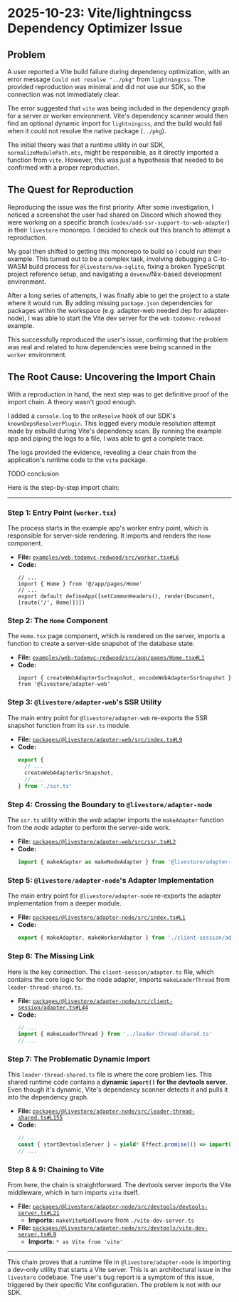 # 2025-10-23: Vite/lightningcss Dependency Optimizer Issue

## Problem

A user reported a Vite build failure during dependency optimization, with an error message `Could not resolve "../pkg"` from `lightningcss`. The provided reproduction was minimal and did not use our SDK, so the connection was not immediately clear.

The error suggested that `vite` was being included in the dependency graph for a server or worker environment. Vite's dependency scanner would then find an optional dynamic import for `lightningcss`, and the build would fail when it could not resolve the native package (`../pkg`).

The initial theory was that a runtime utility in our SDK, `normalizeModulePath.mts`, might be responsible, as it directly imported a function from `vite`. However, this was just a hypothesis that needed to be confirmed with a proper reproduction.

## The Quest for Reproduction

Reproducing the issue was the first priority. After some investigation, I noticed a screenshot the user had shared on Discord which showed they were working on a specific branch (`codex/add-ssr-support-to-web-adapter`) in their `livestore` monorepo. I decided to check out this branch to attempt a reproduction.

My goal then shifted to getting this monorepo to build so I could run their example. This turned out to be a complex task, involving debugging a C-to-WASM build process for `@livestore/wa-sqlite`, fixing a broken TypeScript project reference setup, and navigating a `devenv`/Nix-based development environment.

After a long series of attempts, I was finally able to get the project to a state where it would run. By adding missing `package.json` dependencies for packages within the workspace (e.g. adapter-web needed dep for adapter-node), I was able to start the Vite dev server for the `web-todomvc-redwood` example.

This successfully reproduced the user's issue, confirming that the problem was real and related to how dependencies were being scanned in the `worker` environment.

## The Root Cause: Uncovering the Import Chain

With a reproduction in hand, the next step was to get definitive proof of the import chain. A theory wasn't good enough.

I added a `console.log` to the `onResolve` hook of our SDK's `knownDepsResolverPlugin`. This logged every module resolution attempt made by esbuild during Vite's dependency scan. By running the example app and piping the logs to a file, I was able to get a complete trace.

The logs provided the evidence, revealing a clear chain from the application's runtime code to the `vite` package.

TODO conclusion

Here is the step-by-step import chain:

---

### Step 1: Entry Point (`worker.tsx`)

The process starts in the example app's worker entry point, which is responsible for server-side rendering. It imports and renders the `Home` component.

*   **File:** [`examples/web-todomvc-redwood/src/worker.tsx#L6`](https://github.com/livestorejs/livestore/blob/77b66c70c2bf287dbbe3b0e067a1f3c1cbf67bf5/examples/web-todomvc-redwood/src/worker.tsx#L6)
*   **Code:**
    ```tsx
    // ...
    import { Home } from '@/app/pages/Home'
    // ...
    export default defineApp([setCommonHeaders(), render(Document, [route('/', Home)])])
    ```

### Step 2: The `Home` Component

The `Home.tsx` page component, which is rendered on the server, imports a function to create a server-side snapshot of the database state.

*   **File:** [`examples/web-todomvc-redwood/src/app/pages/Home.tsx#L1`](https://github.com/livestorejs/livestore/blob/77b66c70c2bf287dbbe3b0e067a1f3c1cbf67bf5/examples/web-todomvc-redwood/src/app/pages/Home.tsx#L1)
*   **Code:**
    ```tsx
    import { createWebAdapterSsrSnapshot, encodeWebAdapterSsrSnapshot } from '@livestore/adapter-web'
    ```

### Step 3: `@livestore/adapter-web`'s SSR Utility

The main entry point for `@livestore/adapter-web` re-exports the SSR snapshot function from its `ssr.ts` module.

*   **File:** [`packages/@livestore/adapter-web/src/index.ts#L9`](https://github.com/livestorejs/livestore/blob/77b66c70c2bf287dbbe3b0e067a1f3c1cbf67bf5/packages/@livestore/adapter-web/src/index.ts#L9)
*   **Code:**
    ```typescript
    export {
      // ...
      createWebAdapterSsrSnapshot,
      // ...
    } from './ssr.ts'
    ```

### Step 4: Crossing the Boundary to `@livestore/adapter-node`

The `ssr.ts` utility within the *web* adapter imports the `makeAdapter` function from the *node* adapter to perform the server-side work.

*   **File:** [`packages/@livestore/adapter-web/src/ssr.ts#L2`](https://github.com/livestorejs/livestore/blob/77b66c70c2bf287dbbe3b0e067a1f3c1cbf67bf5/packages/@livestore/adapter-web/src/ssr.ts#L2)
*   **Code:**
    ```typescript
    import { makeAdapter as makeNodeAdapter } from '@livestore/adapter-node'
    ```

### Step 5: `@livestore/adapter-node`'s Adapter Implementation

The main entry point for `@livestore/adapter-node` re-exports the adapter implementation from a deeper module.

*   **File:** [`packages/@livestore/adapter-node/src/index.ts#L1`](https://github.com/livestorejs/livestore/blob/77b66c70c2bf287dbbe3b0e067a1f3c1cbf67bf5/packages/@livestore/adapter-node/src/index.ts#L1)
*   **Code:**
    ```typescript
    export { makeAdapter, makeWorkerAdapter } from './client-session/adapter.ts'
    ```

### Step 6: The Missing Link

Here is the key connection. The `client-session/adapter.ts` file, which contains the core logic for the node adapter, imports `makeLeaderThread` from `leader-thread-shared.ts`.

*   **File:** [`packages/@livestore/adapter-node/src/client-session/adapter.ts#L44`](https://github.com/livestorejs/livestore/blob/77b66c70c2bf287dbbe3b0e067a1f3c1cbf67bf5/packages/@livestore/adapter-node/src/client-session/adapter.ts#L44)
*   **Code:**
    ```typescript
    // ...
    import { makeLeaderThread } from '../leader-thread-shared.ts'
    // ...
    ```

### Step 7: The Problematic Dynamic Import

This `leader-thread-shared.ts` file is where the core problem lies. This shared runtime code contains a **dynamic `import()` for the devtools server**. Even though it's dynamic, Vite's dependency scanner detects it and pulls it into the dependency graph.

*   **File:** [`packages/@livestore/adapter-node/src/leader-thread-shared.ts#L155`](https://github.com/livestorejs/livestore/blob/77b66c70c2bf287dbbe3b0e067a1f3c1cbf67bf5/packages/@livestore/adapter-node/src/leader-thread-shared.ts#L155)
*   **Code:**
    ```typescript
    // ...
    const { startDevtoolsServer } = yield* Effect.promise(() => import('./devtools/devtools-server.ts'))
    // ...
    ```

### Step 8 & 9: Chaining to Vite

From here, the chain is straightforward. The devtools server imports the Vite middleware, which in turn imports `vite` itself.

*   **File:** [`packages/@livestore/adapter-node/src/devtools/devtools-server.ts#L21`](https://github.com/livestorejs/livestore/blob/77b66c70c2bf287dbbe3b0e067a1f3c1cbf67bf5/packages/@livestore/adapter-node/src/devtools/devtools-server.ts#L21)
    *   **Imports:** `makeViteMiddleware` from `./vite-dev-server.ts`
*   **File:** [`packages/@livestore/adapter-node/src/devtools/vite-dev-server.ts#L9`](https://github.com/livestorejs/livestore/blob/77b66c70c2bf287dbbe3b0e067a1f3c1cbf67bf5/packages/@livestore/adapter-node/src/devtools/vite-dev-server.ts#L9)
    *   **Imports:** `* as Vite from 'vite'`

---

This chain proves that a runtime file in `@livestore/adapter-node` is importing a dev-only utility that starts a Vite server. This is an architectural issue in the `livestore` codebase. The user's bug report is a symptom of this issue, triggered by their specific Vite configuration. The problem is not with our SDK.
